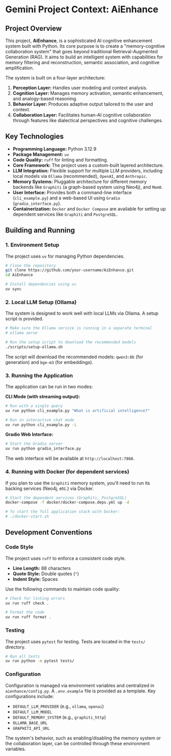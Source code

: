 # Gemini Project Context: AiEnhance

## Project Overview

This project, **AiEnhance**, is a sophisticated AI cognitive enhancement system built with Python. Its core purpose is to create a "memory-cognitive collaboration system" that goes beyond traditional Retrieval-Augmented Generation (RAG). It aims to build an intelligent system with capabilities for memory filtering and reconstruction, semantic association, and cognitive amplification.

The system is built on a four-layer architecture:
1.  **Perception Layer:** Handles user modeling and context analysis.
2.  **Cognition Layer:** Manages memory activation, semantic enhancement, and analogy-based reasoning.
3.  **Behavior Layer:** Produces adaptive output tailored to the user and context.
4.  **Collaboration Layer:** Facilitates human-AI cognitive collaboration through features like dialectical perspectives and cognitive challenges.

## Key Technologies

*   **Programming Language:** Python 3.12.9
*   **Package Management:** `uv`
*   **Code Quality:** `ruff` for linting and formatting.
*   **Core Framework:** The project uses a custom-built layered architecture.
*   **LLM Integration:** Flexible support for multiple LLM providers, including local models via `Ollama` (recommended), `OpenAI`, and `Anthropic`.
*   **Memory Systems:** Pluggable architecture for different memory backends like `Graphiti` (a graph-based system using Neo4j), and `Mem0`.
*   **User Interface:** Provides both a command-line interface (`cli_example.py`) and a web-based UI using `Gradio` (`gradio_interface.py`).
*   **Containerization:** `Docker` and `Docker Compose` are available for setting up dependent services like `Graphiti` and `PostgreSQL`.

## Building and Running

### 1. Environment Setup

The project uses `uv` for managing Python dependencies.

```bash
# Clone the repository
git clone https://github.com/your-username/AiEnhance.git
cd AiEnhance

# Install dependencies using uv
uv sync
```

### 2. Local LLM Setup (Ollama)

The system is designed to work well with local LLMs via Ollama. A setup script is provided.

```bash
# Make sure the Ollama service is running in a separate terminal
# ollama serve

# Run the setup script to download the recommended models
./scripts/setup-ollama.sh
```
The script will download the recommended models: `qwen3:8b` (for generation) and `bge-m3` (for embeddings).

### 3. Running the Application

The application can be run in two modes:

**CLI Mode (with streaming output):**
```bash
# Run with a single query
uv run python cli_example.py "What is artificial intelligence?"

# Run in interactive chat mode
uv run python cli_example.py -i
```

**Gradio Web Interface:**
```bash
# Start the Gradio server
uv run python gradio_interface.py
```
The web interface will be available at `http://localhost:7860`.

### 4. Running with Docker (for dependent services)

If you plan to use the `Graphiti` memory system, you'll need to run its backing services (Neo4j, etc.) via Docker.

```bash
# Start the dependent services (Graphiti, PostgreSQL)
docker-compose -f docker/docker-compose.deps.yml up -d

# To start the full application stack with Docker:
# ./docker-start.sh
```

## Development Conventions

### Code Style

The project uses `ruff` to enforce a consistent code style.
*   **Line Length:** 88 characters
*   **Quote Style:** Double quotes (`"`)
*   **Indent Style:** Spaces

Use the following commands to maintain code quality:
```bash
# Check for linting errors
uv run ruff check .

# Format the code
uv run ruff format .
```

### Testing

The project uses `pytest` for testing. Tests are located in the `tests/` directory.

```bash
# Run all tests
uv run python -m pytest tests/
```

### Configuration

Configuration is managed via environment variables and centralized in `aienhance/config.py`. A `.env.example` file is provided as a template. Key configurations include:
*   `DEFAULT_LLM_PROVIDER` (e.g., `ollama`, `openai`)
*   `DEFAULT_LLM_MODEL`
*   `DEFAULT_MEMORY_SYSTEM` (e.g., `graphiti_http`)
*   `OLLAMA_BASE_URL`
*   `GRAPHITI_API_URL`

The system's behavior, such as enabling/disabling the memory system or the collaboration layer, can be controlled through these environment variables.
